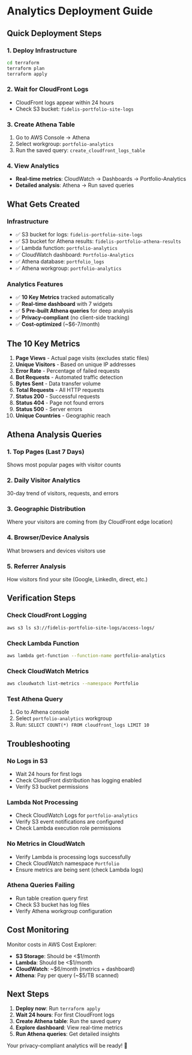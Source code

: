 # Analytics Deployment Guide

## Quick Deployment Steps

### 1. Deploy Infrastructure
```bash
cd terraform
terraform plan
terraform apply
```

### 2. Wait for CloudFront Logs
- CloudFront logs appear within 24 hours
- Check S3 bucket: `fidelis-portfolio-site-logs`

### 3. Create Athena Table
1. Go to AWS Console → Athena
2. Select workgroup: `portfolio-analytics`
3. Run the saved query: `create_cloudfront_logs_table`

### 4. View Analytics
- **Real-time metrics**: CloudWatch → Dashboards → Portfolio-Analytics
- **Detailed analysis**: Athena → Run saved queries

## What Gets Created

### Infrastructure
- ✅ S3 bucket for logs: `fidelis-portfolio-site-logs`
- ✅ S3 bucket for Athena results: `fidelis-portfolio-athena-results`
- ✅ Lambda function: `portfolio-analytics`
- ✅ CloudWatch dashboard: `Portfolio-Analytics`
- ✅ Athena database: `portfolio_logs`
- ✅ Athena workgroup: `portfolio-analytics`

### Analytics Features
- ✅ **10 Key Metrics** tracked automatically
- ✅ **Real-time dashboard** with 7 widgets
- ✅ **5 Pre-built Athena queries** for deep analysis
- ✅ **Privacy-compliant** (no client-side tracking)
- ✅ **Cost-optimized** (~$6-7/month)

## The 10 Key Metrics

1. **Page Views** - Actual page visits (excludes static files)
2. **Unique Visitors** - Based on unique IP addresses
3. **Error Rate** - Percentage of failed requests
4. **Bot Requests** - Automated traffic detection
5. **Bytes Sent** - Data transfer volume
6. **Total Requests** - All HTTP requests
7. **Status 200** - Successful requests
8. **Status 404** - Page not found errors
9. **Status 500** - Server errors
10. **Unique Countries** - Geographic reach

## Athena Analysis Queries

### 1. Top Pages (Last 7 Days)
Shows most popular pages with visitor counts

### 2. Daily Visitor Analytics
30-day trend of visitors, requests, and errors

### 3. Geographic Distribution
Where your visitors are coming from (by CloudFront edge location)

### 4. Browser/Device Analysis
What browsers and devices visitors use

### 5. Referrer Analysis
How visitors find your site (Google, LinkedIn, direct, etc.)

## Verification Steps

### Check CloudFront Logging
```bash
aws s3 ls s3://fidelis-portfolio-site-logs/access-logs/
```

### Check Lambda Function
```bash
aws lambda get-function --function-name portfolio-analytics
```

### Check CloudWatch Metrics
```bash
aws cloudwatch list-metrics --namespace Portfolio
```

### Test Athena Query
1. Go to Athena console
2. Select `portfolio-analytics` workgroup
3. Run: `SELECT COUNT(*) FROM cloudfront_logs LIMIT 10`

## Troubleshooting

### No Logs in S3
- Wait 24 hours for first logs
- Check CloudFront distribution has logging enabled
- Verify S3 bucket permissions

### Lambda Not Processing
- Check CloudWatch Logs for `portfolio-analytics`
- Verify S3 event notifications are configured
- Check Lambda execution role permissions

### No Metrics in CloudWatch
- Verify Lambda is processing logs successfully
- Check CloudWatch namespace `Portfolio`
- Ensure metrics are being sent (check Lambda logs)

### Athena Queries Failing
- Run table creation query first
- Check S3 bucket has log files
- Verify Athena workgroup configuration

## Cost Monitoring

Monitor costs in AWS Cost Explorer:
- **S3 Storage**: Should be <$1/month
- **Lambda**: Should be <$1/month
- **CloudWatch**: ~$6/month (metrics + dashboard)
- **Athena**: Pay per query (~$5/TB scanned)

## Next Steps

1. **Deploy now**: Run `terraform apply`
2. **Wait 24 hours**: For first CloudFront logs
3. **Create Athena table**: Run the saved query
4. **Explore dashboard**: View real-time metrics
5. **Run Athena queries**: Get detailed insights

Your privacy-compliant analytics will be ready! 🚀